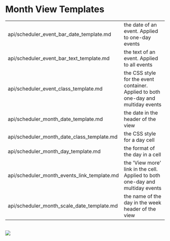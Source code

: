 
Month View Templates
==============

<table class="webixdoc_links">
	<tbody>
	<tr>
		<td class="webixdoc_links0">api/scheduler_event_bar_date_template.md</td>
		<td>the date of an event. Applied to one-day events</td>
	</tr>
	<tr>
		<td class="webixdoc_links0">api/scheduler_event_bar_text_template.md</td>
		<td>the text of an event. Applied to all events</td>
	</tr>
	<tr>
		<td class="webixdoc_links0">api/scheduler_event_class_template.md</td>
		<td>the CSS style for the event container. Applied to both one-day and multiday events</td>
	</tr>
	<tr>
		<td class="webixdoc_links0">api/scheduler_month_date_template.md</td>
		<td>the date in the header of the view</td>
	</tr>
	<tr>
		<td class="webixdoc_links0">api/scheduler_month_date_class_template.md</td>
		<td>the CSS style for a day cell</td>
	</tr>
	<tr>
		<td class="webixdoc_links0">api/scheduler_month_day_template.md</td>
		<td>the format of the day in a cell</td>
	</tr>
	<tr>
		<td class="webixdoc_links0">api/scheduler_month_events_link_template.md</td>
		<td>the 'View more' link in the cell. Applied to both one-day and multiday events </td>
	</tr>
	<tr>
		<td class="webixdoc_links0">api/scheduler_month_scale_date_template.md</td>
		<td>the name of the day in the week header of the view</td>
	</tr>
	</tbody>
</table>

<br>

<img src="api/month_view_templates.png"/>

